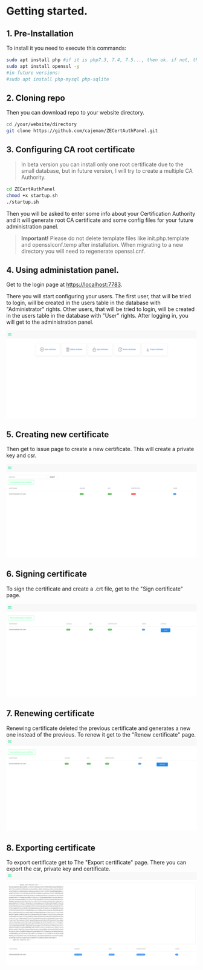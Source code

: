# Getting started.

## 1. Pre-Installation
To install it you need to execute this commands:

```bash
sudo apt install php #if it is php7.3, 7.4, 7.5..., then ok. if not, there is the link below
sudo apt install openssl -y
#in future versions:
#sudo apt install php-mysql php-sqlite
```

## 2. Cloning repo
Then you can download repo to your website directory.
```bash
cd /your/website/directory
git clone https://github.com/cajemam/ZECertAuthPanel.git
```

## 3. Configuring CA root certificate
> In beta version you can install only one root certificate due to the small database, but in future version, I will try to create a multiple CA Authority.
```bash
cd ZECertAuthPanel
chmod +x startup.sh
./startup.sh
```

Then you will be asked to enter some info about your Certification Authority and it will generate root CA certificate and some config files for your future administration panel.
> **Important!** Please do not delete template files like init.php.template and opensslconf.temp after installation. When migrating to a new directory you will need to regenerate openssl.cnf.

## 4. Using administation panel.
Get to the login page at [https://localhost:7783](https://localhost:7783).

There you will start configuring your users.
The first user, that will be tried to login, will be created in the users table in the database with "Administrator" rights.
Other users, that will be tried to login, will be created in the users table in the database with "User" rights.
After logging in, you will get to the administration panel.

![Logged in](images/in.png)

## 5. Creating new certificate
Then get to issue page to create a new certificate. This will create a private key and csr.

![Issue](images/issue.png)

## 6. Signing certificate
To sign the certificate and create a .crt file, get to the "Sign certificate" page.

![Signed](images/signed.png)

## 7. Renewing certificate
Renewing certificate deleted the previous certificate and generates a new one instead of the previous. To renew it get to the "Renew certificate" page.
![Renewed](images/renewed.png)

## 8. Exporting certificate
To export certificate get to The "Export certificate" page.
There you can export the csr, private key and certificate.
![Exported](images/export.png)